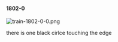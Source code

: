 #### 1802-0
![train-1802-0-0.png](https://github.com/lil-lab/nlvr/raw/master/nlvr/train/images/56/train-1802-0-0.png "train-1802-0-0.png")

there is one black cirlce touching the edge